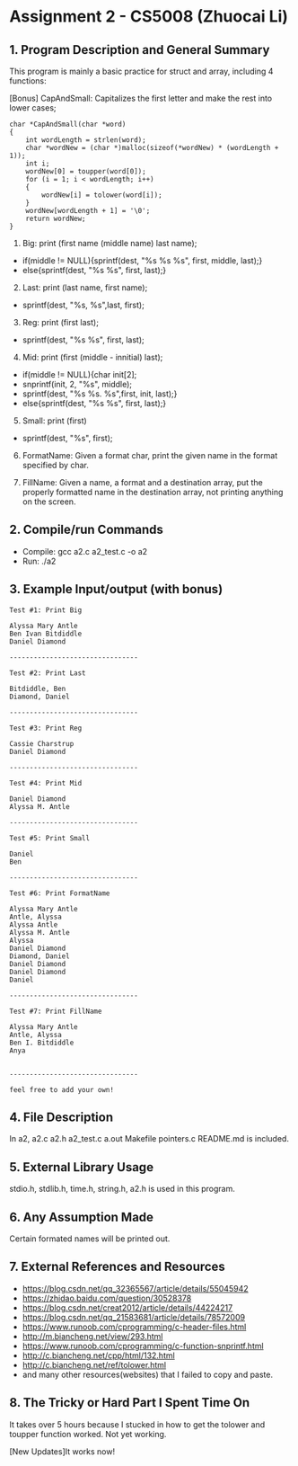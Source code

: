 # Assignment 2 - CS5008 (Zhuocai Li)

## 1. Program Description and General Summary
This program is mainly a basic practice for struct and array, including 4 functions:

[Bonus] CapAndSmall: Capitalizes the first letter and make the rest into lower cases;
```
char *CapAndSmall(char *word)
{
    int wordLength = strlen(word);
    char *wordNew = (char *)malloc(sizeof(*wordNew) * (wordLength + 1));
    int i;
    wordNew[0] = toupper(word[0]);
    for (i = 1; i < wordLength; i++)
    {
        wordNew[i] = tolower(word[i]);
    }
    wordNew[wordLength + 1] = '\0';
    return wordNew;
}
```
 
1. Big: print (first name (middle name) last name);
- if(middle != NULL){sprintf(dest, "%s %s %s", first, middle, last);}
- else{sprintf(dest, "%s %s", first, last);}

2. Last: print (last name, first name);
- sprintf(dest, "%s, %s",last, first);

3. Reg: print (first last);
- sprintf(dest, "%s %s", first, last);

4. Mid: print (first (middle - innitial) last);
- if(middle != NULL){char init[2];
- snprintf(init, 2, "%s", middle);
- sprintf(dest, "%s %s. %s",first, init, last);}
- else{sprintf(dest, "%s %s", first, last);}

5. Small: print (first)
- sprintf(dest, "%s", first);

6. FormatName: Given a format char, print the given name in the format specified by char.

7. FillName: Given a name, a format and a destination array, put the properly formatted name in the destination array, not printing anything on the screen.


## 2. Compile/run Commands
- Compile: gcc a2.c a2_test.c -o a2
- Run: ./a2

## 3. Example Input/output (with bonus)

```
Test #1: Print Big

Alyssa Mary Antle
Ben Ivan Bitdiddle
Daniel Diamond

--------------------------------

Test #2: Print Last

Bitdiddle, Ben
Diamond, Daniel

--------------------------------

Test #3: Print Reg

Cassie Charstrup
Daniel Diamond

--------------------------------

Test #4: Print Mid

Daniel Diamond
Alyssa M. Antle

--------------------------------

Test #5: Print Small

Daniel
Ben

--------------------------------

Test #6: Print FormatName

Alyssa Mary Antle
Antle, Alyssa
Alyssa Antle
Alyssa M. Antle
Alyssa
Daniel Diamond
Diamond, Daniel
Daniel Diamond
Daniel Diamond
Daniel

--------------------------------

Test #7: Print FillName

Alyssa Mary Antle
Antle, Alyssa
Ben I. Bitdiddle
Anya


--------------------------------

feel free to add your own!

```

## 4. File Description
In a2, a2.c a2.h a2_test.c a.out Makefile pointers.c README.md is included.

## 5. External Library Usage
stdio.h, stdlib.h, time.h, string.h, a2.h is used in this program.

## 6. Any Assumption Made
Certain formated names will be printed out.

## 7. External References and Resources
- https://blog.csdn.net/qq_32365567/article/details/55045942 
- https://zhidao.baidu.com/question/30528378
- https://blog.csdn.net/creat2012/article/details/44224217
- https://blog.csdn.net/qq_21583681/article/details/78572009
- https://www.runoob.com/cprogramming/c-header-files.html
- http://m.biancheng.net/view/293.html
- https://www.runoob.com/cprogramming/c-function-snprintf.html
- http://c.biancheng.net/cpp/html/132.html
- http://c.biancheng.net/ref/tolower.html
- and many other resources(websites) that I failed to copy and paste.

## 8. The Tricky or Hard Part I Spent Time On
It takes over 5 hours because I stucked in how to get the tolower and toupper function worked.
Not yet working.

[New Updates]It works now!
